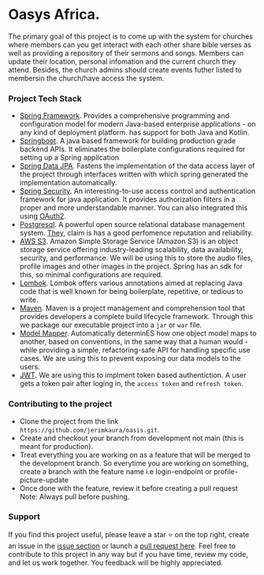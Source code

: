 # Oasys Africa.
The primary goal of this project is to come up with the system for churches where members can you get interact with each other share bible verses as well
as providing a repository of their sermons and songs. Members can update their location, personal infomation and the current church they attend. Besides,
the church admins should create events futher listed to membersin the church/have access the system.

### Project Tech Stack
- [Spring Framework](https://spring.io/projects/spring-framework). Provides a comprehensive programming and configuration model for modern Java-based enterprise applications - on any kind of deployment platform.
  has support for both Java and Kotlin.
- [Springboot](https://spring.io/projects/spring-boot). A java based framework for building production grade backend APIs. It eliminates the boilerplate configurations required for setting up a Spring application
- [Spring Data JPA](https://spring.io/projects/spring-data-jpa). Fastens the implementation of the data access layer of the project through interfaces written
  with which spring generated the implementation automatically.
- [Spring Security](https://spring.io/projects/spring-security). An interesting-to-use access control and authentication framework for java application. It provides authorization filters in a proper
  and more understandable manner. You can also integrated this using [OAuth2](https://spring.io/guides/tutorials/spring-boot-oauth2/).
- [Postgresql](https://www.postgresql.org/). A powerful open source relational database management system. [They](https://www.postgresql.org/0), claim is has a good perfomence reputation and reliability.
- [AWS S3](https://aws.amazon.com/s3/). Amazon Simple Storage Service (Amazon S3) is an object storage service offering industry-leading scalability, data availability, security, and performance.
  We will be using this to store the audio files, profile images and other images in the project. Spring has an sdk for this, so minimal configurations are required.
- [Lombok](https://projectlombok.org/). Lombok offers various annotations aimed at replacing Java code that is well known for being boilerplate, repetitive, or tedious to write.
- [Maven](https://maven.apache.org/). Maven is a project management and comprehension tool that provides developers a complete build lifecycle framework. Through this we package our executable
  project into a `jar` or `war` file.
- [Model Mapper](http://modelmapper.org/). Automatically determinES how one object model maps to another, based on conventions, in the same way that a
  human would - while providing a simple, refactoring-safe API for handling specific use cases. We are using this to prevent exposing our data models to the
  users.
- [JWT](https://www.baeldung.com/spring-security-oauth-jwt). We are using this to implment token based authentiction. A user gets a token pair after loging in,
  the `access token` and `refresh token`.

### Contributing to the project
- Clone the project from the link `https://github.com/jerimkaura/oasis.git`.
- Create and checkout your branch from development not main (this is meant for production).
- Treat everything you are working on as a feature that will be merged to the development branch. So everytime you are working on something,
  create a branch with the feature name i.e login-endpoint or profile-picture-update
- Once done with the feature, review it before creating a pull request Note: Always pull before pushing.

### Support
If you find this project useful, please leave a star ⭐️  on the top right, create an issue in the [issue section](https://github.com/jerimkaura/oasis/issues)
or launch a [pull request here](https://github.com/jerimkaura/oasis/pulls). Feel free to contribute to this project in any way but if you have time, review my code,
and let us work together. You feedback will be highly appreciated.
